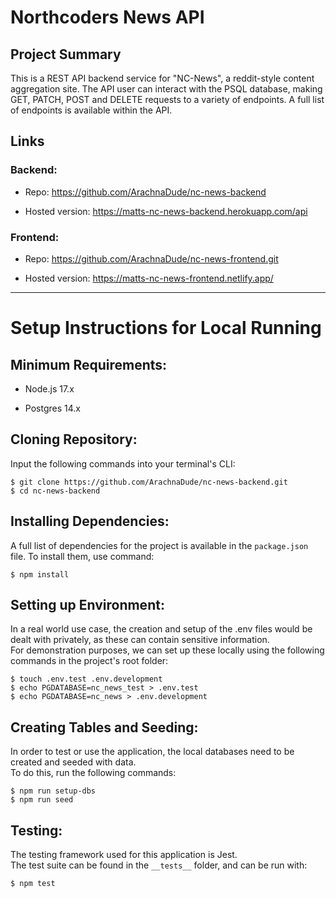 # Northcoders News API

## Project Summary

This is a REST API backend service for "NC-News", a reddit-style content aggregation site. The API user can interact with the PSQL database, making GET, PATCH, POST and DELETE requests to a variety of endpoints. A full list of endpoints is available within the API.

## Links

### Backend:

- Repo: https://github.com/ArachnaDude/nc-news-backend

- Hosted version: https://matts-nc-news-backend.herokuapp.com/api

### Frontend:

- Repo: https://github.com/ArachnaDude/nc-news-frontend.git

- Hosted version: https://matts-nc-news-frontend.netlify.app/

---

# Setup Instructions for Local Running

## Minimum Requirements:

- Node.js 17.x

* Postgres 14.x

## Cloning Repository:

Input the following commands into your terminal's CLI:

```
$ git clone https://github.com/ArachnaDude/nc-news-backend.git
$ cd nc-news-backend
```

## Installing Dependencies:

A full list of dependencies for the project is available in the `package.json` file.
To install them, use command:

```
$ npm install
```

## Setting up Environment:

In a real world use case, the creation and setup of the .env files would be dealt with privately, as these can contain sensitive information.  
For demonstration purposes, we can set up these locally using the following commands in the project's root folder:

```
$ touch .env.test .env.development
$ echo PGDATABASE=nc_news_test > .env.test
$ echo PGDATABASE=nc_news > .env.development
```

## Creating Tables and Seeding:

In order to test or use the application, the local databases need to be created and seeded with data.  
To do this, run the following commands:

```
$ npm run setup-dbs
$ npm run seed
```

## Testing:

The testing framework used for this application is Jest.  
The test suite can be found in the `__tests__` folder, and can be run with:

```
$ npm test
```
